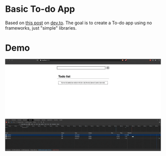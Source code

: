 # Basic To-do App

Based on [this post](https://dev.to/deciduously/skip-the-framework-build-a-simple-rust-api-with-hyper-4jf5) on [dev.to](https://dev.to). The goal is to create a To-do app using no frameworks, just "simple" libraries.

# Demo
![GIF](demo.gif)
